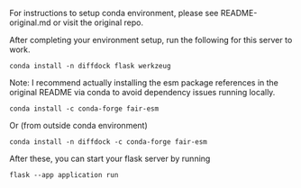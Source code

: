 For instructions to setup conda environment, please see README-original.md or visit the original repo.

After completing your environment setup, run the following for this server to work.

    conda install -n diffdock flask werkzeug

Note: I recommend actually installing the esm package references in the original README via conda to avoid dependency issues running locally.

    conda install -c conda-forge fair-esm

Or (from outside conda environment)
```
conda install -n diffdock -c conda-forge fair-esm
```
After these, you can start your flask server by running
```
flask --app application run
```

